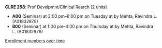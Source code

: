 **CLRE 258**: Prof Develpmnt/Clinical Resrch (2 units)

- **A00** (Seminar) at 3:00 pm–6:00 pm on Tuesday at   by Mehta, Ravindra L. (A01832879)
- **B00** (Seminar) at 1:00 pm–4:00 pm on Thursday at   by Mehta, Ravindra L. (A01832879)

[Enrollment numbers over time](./CLRE258.tsv)
